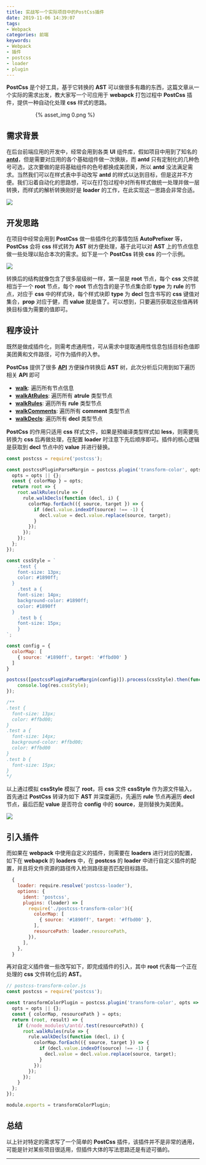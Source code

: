 ```yaml
---
title: 实战写一个实际项目中的PostCss插件
date: 2019-11-06 14:39:07
tags: 
- Webpack
categories: 前端
keywords: 
- Webpack
- 插件
- postcss
- loader
- plugin
---
```


__PostCss__ 是个好工具，基于它转换的 __AST__ 可以做很多有趣的东西，这篇文章从一个实际的需求出发，教大家写一个可应用于 __webapck__ 打包过程中 __PostCss__ 插件，提供一种自动化处理 __css__ 样式的思路。

<div style="max-width:70%;margin:auto">{% asset_img 0.png %}</div>

<!-- more -->

## 需求背景

在后台前端应用的开发中，经常会用到各类 __UI__ 组件库，假如项目中用到了知名的 [__antd__](https://ant.design/docs/react/customize-theme-cn)，但是需要对应用的各个基础组件做一次换肤，而 __antd__ 只有定制化的几种色号可选，这次要做的是将基础组件的色号都换成美团黄，所以 __antd__ 没法满足需求。当然我们可以在样式表中手动改写 __antd__ 的样式以达到目标，但是这并不方便。我们沿着自动化的思路想，可以在打包过程中对所有样式做统一处理并做一层转换，而样式的解析转换刚好是 __loader__ 的工作，在此实现这一思路会非常合适。

![](1.png)

## 开发思路

在项目中经常会用到 __PostCss__ 做一些插件化的事情包括 __AutoPrefixer__ 等，__PostCss__ 会将 __css__ 样式转为 __AST__ 树方便处理，基于此可以对 __AST__ 上的节点信息做一些处理以贴合本次的需求。如下是一个 __PostCss__ 转换 __css__ 的一个示例。

![](2.png)

转换后的结构就像包含了很多层级树一样，第一层是 __root__ 节点，每个 __css__ 文件就相当于一个 __root__ 节点，每个 __root__ 节点包含的是子节点集合即 __type__ 为 __rule__ 的节点，对应于 __css__ 中的样式块，每个样式块即 __type__ 为 __decl__ 包含书写的 __css__ 键值对集合，__prop__ 对应于健，而 __value__ 就是值了。可以想到，只要遍历获取这些值再转换目标值为需要的值即可。

## 程序设计

既然是做成插件化，则需考虑通用性，可从需求中提取通用性信息包括目标色值即美团黄和文件路径，可作为插件的入参。

__PostCss__ 提供了很多 [__API__](https://api.postcss.org/postcss.html) 方便操作转换后 __AST__ 树，此次分析后只用到如下遍历相关 __API__ 即可

- [__walk__](https://api.postcss.org/AtRule.html#walk): 遍历所有节点信息
- [__walkAtRules__](https://api.postcss.org/AtRule.html#walkAtRules): 遍历所有 __atrule__ 类型节点
- [__walkRules__](https://api.postcss.org/AtRule.html#walkRules): 遍历所有 __rule__ 类型节点
- [__walkComments__](https://api.postcss.org/AtRule.html#walkComments): 遍历所有 __comment__ 类型节点
- [__walkDecls__](https://api.postcss.org/AtRule.html#walkDecls): 遍历所有 __decl__ 类型节点

__PostCss__ 的作用只适用 __css__ 样式文件，如果是预编译类型样式如 __less__，则需要先转换为 __css__ 后再做处理，在配置 __loader__ 时注意下先后顺序即可。插件的核心逻辑是获取到 __decl__ 节点中的 __value__ 并进行替换。

```js
const postcss = require('postcss');

const postcssPluginParseMargin = postcss.plugin('transform-color', opts => {
  opts = opts || {};
  const { colorMap } = opts;
  return root => {
    root.walkRules(rule => {
      rule.walkDecls(function (decl, i) {
        colorMap.forEach(({ source, target }) => {
          if (decl.value.indexOf(source) !== -1) {
            decl.value = decl.value.replace(source, target);
          }
        });
      });
    });
  };
});

const cssStyle = `
	.test {
    font-size: 13px;
    color: #1890ff;
  }
	.test a {
    font-size: 14px;
    background-color: #1890ff;
    color: #1890ff
  }
	.test b {
    font-size: 15px;
	}
`;

const config = {
  colorMap: [
    { source: '#1890ff', target: '#ffbd00' }
  ]
}

postcss([postcssPluginParseMargin(config)]).process(cssStyle).then(function(res){
	console.log(res.cssStyle);
});

/** 
.test {
  font-size: 13px;
  color: #ffbd00;
}
.test a {
  font-size: 14px;
  background-color: #ffbd00;
  color: #ffbd00
}
.test b {
  font-size: 15px;
}
*/

```

以上通过模拟 __cssStyle__ 模拟了 __root__，将 __css__ 文件 __cssStyle__ 作为源文件输入，首先通过 __PostCss__ 转译为如下 __AST__ 并深度遍历，先遍历 __rule__ 节点再遍历 __decl__ 节点，最后匹配 __value__ 是否符合 __config__ 中的 __source__，是则替换为美团黄。

![](3.png)

## 引入插件

而如果在 __webpack__ 中使用自定义的插件，则需要在 __loaders__ 进行对应的配置，如下在 __webapck__ 的 __loaders__ 中，在 __postcss__ 的 __loader__ 中进行自定义插件的配置，并且将文件资源的路径传入检测路径是否匹配目标路径。

```js
  {
    loader: require.resolve('postcss-loader'),
    options: {
      ident: 'postcss',
      plugins: (loader) => [
        require('./postcss-transform-color')({
          colorMap: [
            { source: '#1890ff', target: '#ffbd00' },
          ],
          resourcePath: loader.resourcePath,
        }),
      ],
    },
  }
```
再对自定义插件做一些改写如下，即完成插件的引入，其中 __root__ 代表每一个正在处理的 __css__ 文件转化后的 __AST__。
```js
// postcss-transform-color.js
const postcss = require('postcss');

const transformColorPlugin = postcss.plugin('transform-color', opts => {
  opts = opts || {};
  const { colorMap, resourcePath } = opts;
  return (root, result) => {
    if (/node_modules\/antd/.test(resourcePath)) {
      root.walkRules(rule => {
        rule.walkDecls(function (decl, i) {
          colorMap.forEach(({ source, target }) => {
            if (decl.value.indexOf(source) !== -1) {
              decl.value = decl.value.replace(source, target);
            }
          });
        });
      });
    }
  };
});

module.exports = transformColorPlugin;
```

## 总结

以上针对特定的需求写了一个简单的 __PostCss__ 插件，该插件并不是非常的通用，可能是针对某些项目很适用，但插件大体的写法思路还是有迹可循的。

------